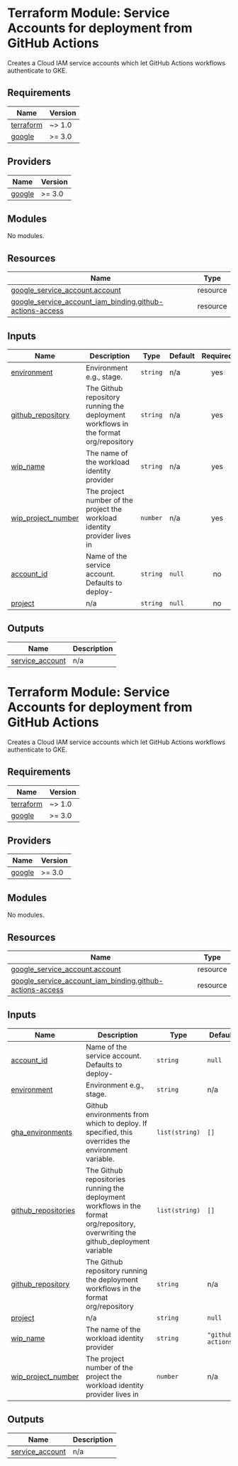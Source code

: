 # Terraform Module: Service Accounts for deployment from GitHub Actions
Creates a Cloud IAM service accounts which let GitHub Actions workflows authenticate to GKE.

## Requirements

| Name | Version |
|------|---------|
| <a name="requirement_terraform"></a> [terraform](#requirement\_terraform) | ~> 1.0 |
| <a name="requirement_google"></a> [google](#requirement\_google) | >= 3.0 |

## Providers

| Name | Version |
|------|---------|
| <a name="provider_google"></a> [google](#provider\_google) | >= 3.0 |

## Modules

No modules.

## Resources

| Name | Type |
|------|------|
| [google_service_account.account](https://registry.terraform.io/providers/hashicorp/google/latest/docs/resources/service_account) | resource |
| [google_service_account_iam_binding.github-actions-access](https://registry.terraform.io/providers/hashicorp/google/latest/docs/resources/service_account_iam_binding) | resource |

## Inputs

| Name | Description | Type | Default | Required |
|------|-------------|------|---------|:--------:|
| <a name="input_environment"></a> [environment](#input\_environment) | Environment e.g., stage. | `string` | n/a | yes |
| <a name="input_github_repository"></a> [github\_repository](#input\_github\_repository) | The Github repository running the deployment workflows in the format org/repository | `string` | n/a | yes |
| <a name="input_wip_name"></a> [wip\_name](#input\_wip\_name) | The name of the workload identity provider | `string` | n/a | yes |
| <a name="input_wip_project_number"></a> [wip\_project\_number](#input\_wip\_project\_number) | The project number of the project the workload identity provider lives in | `number` | n/a | yes |
| <a name="input_account_id"></a> [account\_id](#input\_account\_id) | Name of the service account. Defaults to deploy-<env> | `string` | `null` | no |
| <a name="input_project"></a> [project](#input\_project) | n/a | `string` | `null` | no |

## Outputs

| Name | Description |
|------|-------------|
| <a name="output_service_account"></a> [service\_account](#output\_service\_account) | n/a |

<!-- BEGIN_TF_DOCS -->
# Terraform Module: Service Accounts for deployment from GitHub Actions
Creates a Cloud IAM service accounts which let GitHub Actions workflows authenticate to GKE.

## Requirements

| Name | Version |
|------|---------|
| <a name="requirement_terraform"></a> [terraform](#requirement\_terraform) | ~> 1.0 |
| <a name="requirement_google"></a> [google](#requirement\_google) | >= 3.0 |

## Providers

| Name | Version |
|------|---------|
| <a name="provider_google"></a> [google](#provider\_google) | >= 3.0 |

## Modules

No modules.

## Resources

| Name | Type |
|------|------|
| [google_service_account.account](https://registry.terraform.io/providers/hashicorp/google/latest/docs/resources/service_account) | resource |
| [google_service_account_iam_binding.github-actions-access](https://registry.terraform.io/providers/hashicorp/google/latest/docs/resources/service_account_iam_binding) | resource |

## Inputs

| Name | Description | Type | Default | Required |
|------|-------------|------|---------|:--------:|
| <a name="input_account_id"></a> [account\_id](#input\_account\_id) | Name of the service account. Defaults to deploy-<env> | `string` | `null` | no |
| <a name="input_environment"></a> [environment](#input\_environment) | Environment e.g., stage. | `string` | n/a | yes |
| <a name="input_gha_environments"></a> [gha\_environments](#input\_gha\_environments) | Github environments from which to deploy. If specified, this overrides the environment variable. | `list(string)` | `[]` | no |
| <a name="input_github_repositories"></a> [github\_repositories](#input\_github\_repositories) | The Github repositories running the deployment workflows in the format org/repository, overwriting the github\_deployment variable | `list(string)` | `[]` | no |
| <a name="input_github_repository"></a> [github\_repository](#input\_github\_repository) | The Github repository running the deployment workflows in the format org/repository | `string` | n/a | yes |
| <a name="input_project"></a> [project](#input\_project) | n/a | `string` | `null` | no |
| <a name="input_wip_name"></a> [wip\_name](#input\_wip\_name) | The name of the workload identity provider | `string` | `"github-actions"` | no |
| <a name="input_wip_project_number"></a> [wip\_project\_number](#input\_wip\_project\_number) | The project number of the project the workload identity provider lives in | `number` | n/a | yes |

## Outputs

| Name | Description |
|------|-------------|
| <a name="output_service_account"></a> [service\_account](#output\_service\_account) | n/a |
<!-- END_TF_DOCS -->